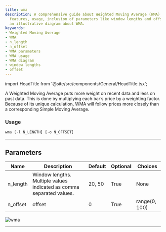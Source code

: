 ```yaml
---
title: wma
description: A comprehensive guide about Weighted Moving Average (WMA), its special
  features, usage, inclusion of parameters like window lengths and offset. Also, providing
  an illustrative diagram about WMA.
keywords:
- Weighted Moving Average
- WMA
- n_length
- n_offset
- WMA parameters
- WMA usage
- WMA diagram
- window lengths
- offset
---
```


import HeadTitle from '@site/src/components/General/HeadTitle.tsx';

<HeadTitle title="crypto/ta/wma - Reference | OpenBB Terminal Docs" />

A Weighted Moving Average puts more weight on recent data and less on past data. This is done by multiplying each bar’s price by a weighting factor. Because of its unique calculation, WMA will follow prices more closely than a corresponding Simple Moving Average.

### Usage

```python
wma [-l N_LENGTH] [-o N_OFFSET]
```

---

## Parameters

| Name | Description | Default | Optional | Choices |
| ---- | ----------- | ------- | -------- | ------- |
| n_length | Window lengths. Multiple values indicated as comma separated values. | 20, 50 | True | None |
| n_offset | offset | 0 | True | range(0, 100) |

![wma](https://user-images.githubusercontent.com/46355364/154312618-43430406-97c1-4740-87be-2414de9a1c06.png)

---
